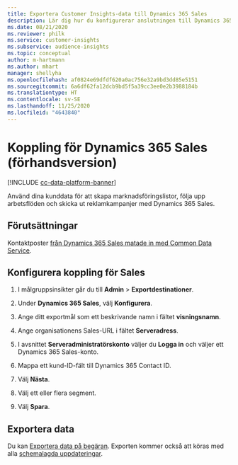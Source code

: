 ```yaml
---
title: Exportera Customer Insights-data till Dynamics 365 Sales
description: Lär dig hur du konfigurerar anslutningen till Dynamics 365 Sales.
ms.date: 08/21/2020
ms.reviewer: philk
ms.service: customer-insights
ms.subservice: audience-insights
ms.topic: conceptual
author: m-hartmann
ms.author: mhart
manager: shellyha
ms.openlocfilehash: af0824e69dfdf620a0ac756e32a9bd3dd85e5151
ms.sourcegitcommit: 6a6df62fa12dcb9bd5f5a39cc3ee0e2b3988184b
ms.translationtype: HT
ms.contentlocale: sv-SE
ms.lasthandoff: 11/25/2020
ms.locfileid: "4643840"
---
```

# <a name="connector-for-dynamics-365-sales-preview"></a>Koppling för Dynamics 365 Sales (förhandsversion)

[!INCLUDE [cc-data-platform-banner](../includes/cc-data-platform-banner.md)]

Använd dina kunddata för att skapa marknadsföringslistor, följa upp arbetsflöden och skicka ut reklamkampanjer med Dynamics 365 Sales.

## <a name="prerequisite"></a>Förutsättningar

Kontaktposter [från Dynamics 365 Sales matade in med Common Data Service](connect-power-query.md).

## <a name="configure-the-connector-for-sales"></a>Konfigurera koppling för Sales

1. I målgruppsinsikter går du till **Admin** > **Exportdestinationer**.

1. Under **Dynamics 365 Sales**, välj **Konfigurera**.

1. Ange ditt exportmål som ett beskrivande namn i fältet **visningsnamn**.

1. Ange organisationens Sales-URL i fältet **Serveradress**.

1. I avsnittet **Serveradministratörskonto** väljer du **Logga in** och väljer ett Dynamics 365 Sales-konto.

1. Mappa ett kund-ID-fält till Dynamics 365 Contact ID.

1. Välj **Nästa**.

1. Välj ett eller flera segment.

1. Välj **Spara**.

## <a name="export-the-data"></a>Exportera data

Du kan [Exportera data på begäran](export-destinations.md). Exporten kommer också att köras med alla [schemalagda uppdateringar](system.md#schedule-tab).
